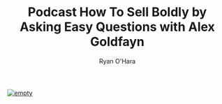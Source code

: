 ﻿---
layout: blog
title: Podcast How To Sell Boldly by Asking Easy Questions with Alex Goldfayn
description: Today, we talked with Alex Goldfayn about his new book, Selling Boldly, and how you can get more meetings and close more deals by just tweaking a few things in your pitch
coverImage: img/alex-goldfayn.png
publishDate: Apr 2, 2018

author: Ryan O'Hara
authorProfile: Ryan O'Hara has been an early employee at several startups helping them with marketing and prospecting tactics, including Dyn who was acquired by Oracle for $600+ million in 2016. He's had prospecting campaigns featured in Fortune, Mashable, and TheNextWeb. Ryan specializes in branding, business development, prospecting, and coaching people on how to make good digital first impressions. He also mentors two accelerators, The Iron Yard and The Alpha Loft, and hosts The Prospecting Podcast.
authorImage: img/Ryan-OHara-Headshot.png
---


[![empty](/img/prospecting-prodcast-with-alex-goldfayn.png)](https://w.soundcloud.com/player/?url=https%3A//api.soundcloud.com/tracks/423832299&color=%23414b5e&auto_play=false&hide_related=false&show_comments=true&show_user=true&show_reposts=false&show_teaser=true&visual=true)